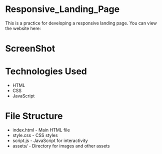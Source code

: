 # Responsive_Landing_Page
This is a practice for developing a responsive landing page.
You can view the website here: <url>

# ScreenShot


# Technologies Used
* HTML
* CSS
* JavaScript
  
# File Structure
* index.html - Main HTML file
* style.css - CSS styles
* script.js - JavaScript for interactivity
* assets/ - Directory for images and other assets